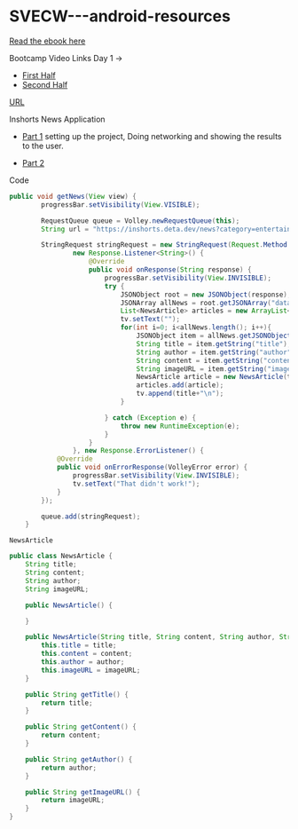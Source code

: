 # SVECW---android-resources

[Read the ebook here](https://android-app-development-documentation.readthedocs.io/en/latest/index.html)

Bootcamp Video Links Day 1 ->

- [First Half](https://youtube.com/live/MzNfUfR8sHA?feature=share)
- [Second Half](https://youtu.be/r23UPW7OA1Q)

[URL](https://inshorts.deta.dev/news?category=entertainment)


Inshorts News Application
- [Part 1](https://www.youtube.com/watch?v=A8HvhQ4HnAk&t=4s) setting up the project, Doing networking and showing the results to the user.

- [Part 2]()

Code

```java
public void getNews(View view) {
        progressBar.setVisibility(View.VISIBLE);

        RequestQueue queue = Volley.newRequestQueue(this);
        String url = "https://inshorts.deta.dev/news?category=entertainment";

        StringRequest stringRequest = new StringRequest(Request.Method.GET, url,
                new Response.Listener<String>() {
                    @Override
                    public void onResponse(String response) {
                        progressBar.setVisibility(View.INVISIBLE);
                        try {
                            JSONObject root = new JSONObject(response);
                            JSONArray allNews = root.getJSONArray("data");
                            List<NewsArticle> articles = new ArrayList<>();
                            tv.setText("");
                            for(int i=0; i<allNews.length(); i++){
                                JSONObject item = allNews.getJSONObject(i);
                                String title = item.getString("title");
                                String author = item.getString("author");
                                String content = item.getString("content");
                                String imageURL = item.getString("imageUrl");
                                NewsArticle article = new NewsArticle(title,content,author,imageURL);
                                articles.add(article);
                                tv.append(title+"\n");
                            }

                        } catch (Exception e) {
                            throw new RuntimeException(e);
                        }
                    }
                }, new Response.ErrorListener() {
            @Override
            public void onErrorResponse(VolleyError error) {
                progressBar.setVisibility(View.INVISIBLE);
                tv.setText("That didn't work!");
            }
        });

        queue.add(stringRequest);
    }
```

```NewsArticle```

```Java
public class NewsArticle {
    String title;
    String content;
    String author;
    String imageURL;

    public NewsArticle() {

    }

    public NewsArticle(String title, String content, String author, String imageURL) {
        this.title = title;
        this.content = content;
        this.author = author;
        this.imageURL = imageURL;
    }

    public String getTitle() {
        return title;
    }

    public String getContent() {
        return content;
    }

    public String getAuthor() {
        return author;
    }

    public String getImageURL() {
        return imageURL;
    }
}
```
